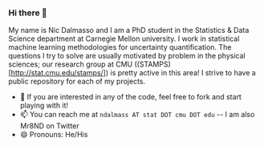 ### Hi there 👋

<!--
**Mr8ND/Mr8ND** is a ✨ _special_ ✨ repository because its `README.md` (this file) appears on your GitHub profile.

Here are some ideas to get you started:

- 🔭 I’m currently working on ...
- 🌱 I’m currently learning ...
- 👯 I’m looking to collaborate on ...
- 🤔 I’m looking for help with ...
- 💬 Ask me about ...
- 📫 How to reach me: ...
- 😄 Pronouns: ...
- ⚡ Fun fact: ...
-->

My name is Nic Dalmasso and I am a PhD student in the Statistics & Data Science department at Carnegie Mellon university. I work in statistical machine learning methodologies for uncertainty quantification. The questions I try to solve are usually motivated by problem in the physical sciences; our research group at CMU ((STAMPS)[http://stat.cmu.edu/stamps/]) is pretty active in this area! I strive to have a public repository for each of my projects.

- 💬 If you are interested in any of the code, feel free to fork and start playing with it!
- 📫 You can reach me at `ndalmass AT stat DOT cmu DOT edu` -- I am also Mr8ND on Twitter
- 😄 Pronouns: He/His
